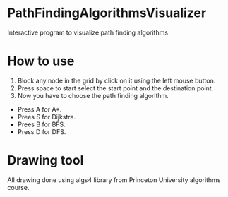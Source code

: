 # PathFindingAlgorithmsVisualizer
Interactive program to visualize path finding algorithms

# How to use
1. Block any node in the grid by click on it using the left mouse button.
2. Press space to start select the start point and the destination point.
3. Now you have to choose the path finding algorithm.
- Press A for A*.
- Prees S for Dijkstra.
- Prees B for BFS.
- Press D for DFS.

# Drawing tool
All drawing done using algs4 library from Princeton University algorithms course.
